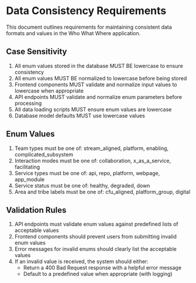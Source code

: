 # Data Consistency Requirements

This document outlines requirements for maintaining consistent data formats and values in the Who What Where application.

## Case Sensitivity

1. All enum values stored in the database MUST BE lowercase to ensure consistency
2. All enum values MUST BE normalized to lowercase before being stored
3. Frontend components MUST validate and normalize input values to lowercase when appropriate
4. API endpoints MUST validate and normalize enum parameters before processing
5. All data loading scripts MUST ensure enum values are lowercase
6. Database model defaults MUST use lowercase values

## Enum Values

1. Team types must be one of: stream_aligned, platform, enabling, complicated_subsystem
2. Interaction modes must be one of: collaboration, x_as_a_service, facilitating
3. Service types must be one of: api, repo, platform, webpage, app_module
4. Service status must be one of: healthy, degraded, down
5. Area and tribe labels must be one of: cfu_aligned, platform_group, digital

## Validation Rules

1. API endpoints must validate enum values against predefined lists of acceptable values
2. Frontend components should prevent users from submitting invalid enum values
3. Error messages for invalid enums should clearly list the acceptable values
4. If an invalid value is received, the system should either:
   - Return a 400 Bad Request response with a helpful error message
   - Default to a predefined value when appropriate (with logging)
